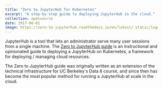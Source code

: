 ```yaml
---
title: "Zero to JupyterHub for Kubernetes"
excerpt: "A step-by-step guide to deploying JupyterHub in the cloud."
collection: opensource
date: 2017-06-01
image: https://zero-to-jupyterhub.readthedocs.io/en/latest/_static/logo.png
---
```


JupyterHub is a tool that lets an administrator serve many user sessions
from a single machine. The [Zero to JupyterHub guide](z2jh.jupyter.org) is an instructional and
opinionated guide to deploying a JupyterHub on Kubernetes, a framework for
deploying / managing cloud resources.

The Zero to JupyterHub guide was originally written as an extension of
the technical infrastructure for UC Berkeley's Data 8 course, and since then
has become the most popular method for running a JupyterHub at scale in the cloud.
